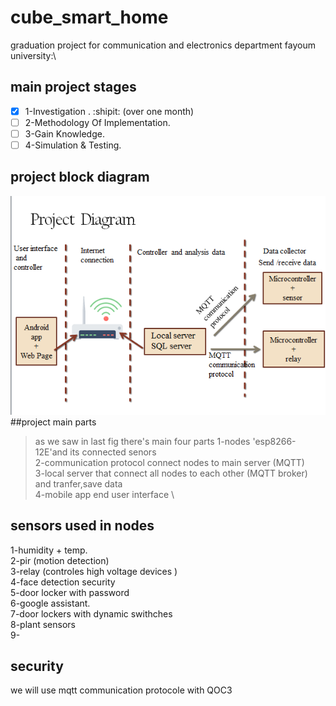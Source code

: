 # cube_smart_home
graduation project for communication and electronics department fayoum university:\
## main project stages 
- [x] 1-Investigation . :shipit:  (over one month) 
- [ ] 2-Methodology Of Implementation.
- [ ] 3-Gain Knowledge.
- [ ] 4-Simulation & Testing.

## project block diagram 
![](Screenshot.png)
##project main parts 
> as we saw in last fig there's main four parts 
1-nodes 'esp8266-12E'and its connected senors \
2-communication protocol connect nodes to main server (MQTT)\
3-local server that connect all nodes to each other (MQTT broker) and tranfer,save data \
4-mobile app end user interface  \

## sensors used in nodes 
1-humidity + temp.\
2-pir (motion detection)\
3-relay (controles high voltage devices )\
4-face detection security \
5-door locker with password\
6-google assistant.\
7-door lockers with dynamic swithches  \
8-plant sensors\
9-

## security
we will use mqtt communication protocole with QOC3

